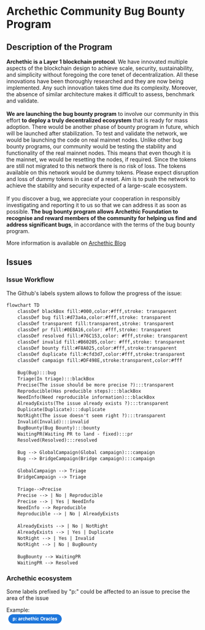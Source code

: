 # Archethic Community Bug Bounty Program

## Description of the Program

**Archethic is a Layer 1 blockchain protocol**. We have innovated multiple aspects of the blockchain design to achieve scale, security, sustainability, and simplicity without foregoing the core tenet of decentralization. All these innovations have been thoroughly researched and they are now being implemented. Any such innovation takes time due its complexity. Moreover, the absence of similar architecture makes it difficult to assess, benchmark and validate.</br></br>
**We are launching the bug bounty program** to involve our community in this effort **to deploy a truly decentralized ecosystem** that is ready for mass adoption. There would be another phase of bounty program in future, which will be launched after stabilization. To test and validate the network, we would be launching the code on real mainnet nodes. Unlike other bug bounty programs, our community would be testing the stability and functionality of the real mainnet nodes. This means that even though it is the mainnet, we would be resetting the nodes, if required. Since the tokens are still not migrated to this network there is no risk of loss. The tokens available on this network would be dummy tokens. Please expect disruption and loss of dummy tokens in case of a reset. Aim is to push the network to achieve the stability and security expected of a large-scale ecosystem.</br></br>
If you discover a bug, we appreciate your cooperation in responsibly investigating and reporting it to us so that we can address it as soon as possible. 
**The bug bounty program allows Archethic Foundation to recognise and reward members of the community for helping us find and address significant bugs**, in accordance with the terms of the bug bounty program.</br>

More information is available on [Archethic Blog](https://blog.archethic.net/bugbounty/)

## Issues

### Issue Workflow

The Github's labels system allows to follow the progress of the issue:

```mermaid
flowchart TD
    classDef blackBox fill:#000,color:#fff,stroke: transparent
    classDef bug fill:#d73a4a,color:#fff,stroke: transparent
    classDef transparent fill:transparent,stroke: transparent
    classDef pr fill:#0E8A16,color: #fff,stroke: transparent
    classDef resolved fill:#76C153,color: #fff,stroke: transparent
    classDef invalid fill:#B60205,color: #fff,stroke: transparent
    classDef bounty fill:#F8A025,color:#fff,stroke:transparent
    classDef duplicate fill:#cfd3d7,color:#fff,stroke:transparent
    classDef campaign fill:#DF498E,stroke:transparent,color:#fff

    Bug(Bug):::bug
    Triage(In triage):::blackBox
    Precise(The issue should be more precise ?):::transparent
    Reproducible(Has preducible steps):::blackBox
    NeedInfo(Need reproducible information):::blackBox
    AlreadyExists(The issue already exists ?):::transparent
    Duplicate(Duplicate):::duplicate
    NotRight(The issue doesn't seem right ?):::transparent
    Invalid(Invalid):::invalid
    BugBounty(Bug Bounty):::bounty
    WaitingPR(Waiting PR to land - fixed):::pr
    Resolved(Resolved):::resolved

    Bug --> GlobalCampaign(Global campaign):::campaign
    Bug --> BridgeCampaign(Bridge campaign):::campaign

    GlobalCampaign --> Triage
    BridgeCampaign --> Triage

    Triage-->Precise
    Precise --> | No | Reproducible
    Precise --> | Yes | NeedInfo
    NeedInfo --> Reproducible
    Reproducible --> | No | AlreadyExists

    AlreadyExists --> | No | NotRight
    AlreadyExists --> | Yes | Duplicate
    NotRight --> | Yes | Invalid
    NotRight --> | No | BugBounty
    
    BugBounty --> WaitingPR
    WaitingPR --> Resolved
```

### Archethic ecosystem

Some labels prefixed by "p:" could be affected to an issue to precise the area of the issue

Example:</br>
![Label](assets/label_node.png?v=202207121)
